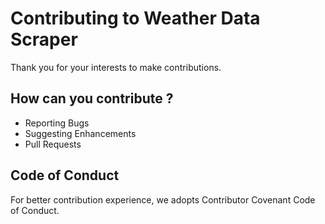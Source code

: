 # Contributing to Weather Data Scraper

Thank you for your interests to make contributions.

## How can you contribute ?

* Reporting Bugs
* Suggesting Enhancements
* Pull Requests

## Code of Conduct

For better contribution experience, we adopts Contributor Covenant Code of Conduct.
